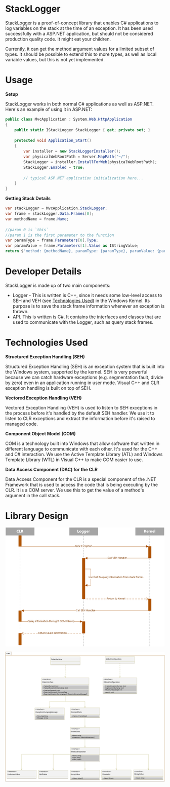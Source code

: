 StackLogger
===========

StackLogger is a proof-of-concept library that enables C# applications to log variables on the stack at the time of an exception. It has been used successfully with a ASP.NET application, but should not be considered production quality code. It might eat your children.

Currently, it can get the method argument values for a limited subset of types. It should be possible to extend this to more types, as well as local variable values, but this is not yet implemented.

Usage
=====

**Setup**

StackLogger works in both normal C# applications as well as ASP.NET. Here's an example of using it in ASP.NET:

```csharp
public class MvcApplication : System.Web.HttpApplication
{
    public static IStackLogger StackLogger { get; private set; }

    protected void Application_Start()
    {
        var installer = new StackLoggerInstaller();
        var physicalWebRootPath = Server.MapPath("~/");
        StackLogger = installer.InstallForWeb(physicalWebRootPath);
        StackLogger.Enabled = true;

        // typical ASP.NET application initialization here...
    }
}

```

**Getting Stack Details**

```csharp
var stackLogger = MvcApplication.StackLogger;
var frame = stackLogger.Data.Frames[0];
var methodName = frame.Name;

//param 0 is `this`
//param 1 is the first parameter to the function
var paramType = frame.Parameters[0].Type;
var paramValue = frame.Parameters[1].Value as IStringValue;
return $"method: {methodName}, paramType: {paramType}, paramValue: {paramValue.Value}";
```

Developer Details
=================

StackLogger is made up of two main components:

- Logger - This is written is C++, since it needs some low-level access to SEH and VEH (see [Technologies Used](#technologies-used)) in the Windows Kernel. Its purpose is to save the stack frame information whenever an exception is thrown.
- API. This is written is C#. It contains the interfaces and classes that are used to communicate with the Logger, such as query stack frames.

Technologies Used
=================

**Structured Exception Handling (SEH)**

Structured Exception Handling (SEH) is an exception system that is built into the Windows system, supported by the kernel. SEH is very powerful because we can catch hardware exceptions (e.g. segmentation fault, divide by zero) even in an application running in user mode. Visual C++ and CLR exception handling is built on top of SEH.

**Vectored Exception Handling (VEH)**

Vectored Exception Handling (VEH) is used to listen to SEH exceptions in the process before it's handled by the default SEH handler. We use it to listen to CLR exceptions and extract the information before it's raised to managed code.

**Component Object Model (COM)**

COM is a technology built into Windows that allow software that written in different language to communicate with each other. It's used for the C++ and C# interaction. We use the Active Template Library (ATL) and Windows Template Library (WTL) in Visual C++ to make COM easier to use.

**Data Access Component (DAC) for the CLR**

Data Access Component for the CLR is a special component of the .NET Framework that is used to access the code that is being executing by the CLR. It is a COM server. We use this to get the value of a method's argument in the call stack.


Library Design
==============

![Sequence Diagram](https://github.com/Jetabroad/StackLogger/raw/develop/Docs/StackLoggerSequenceDiagram.png)

![Class Diagram](https://github.com/Jetabroad/StackLogger/raw/develop/Docs/StackLoggerClassDiagram.png)

